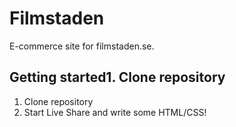 # Filmstaden

E-commerce site for filmstaden.se.

## Getting started1. Clone repository
1. Clone repository
2. Start Live Share and write some HTML/CSS!

